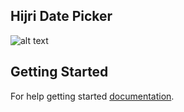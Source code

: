 
Hijri Date Picker
-
![alt text](https://i.imgur.com/yG93uZ2.png)

## Getting Started

For help getting started  [documentation](https://pub.dartlang.org/packages/hijri_picker#-example-tab-).


